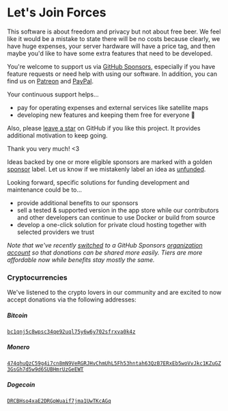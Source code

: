 # Let's Join Forces

This software is about freedom and privacy but not about free beer. We feel like it
would be a mistake to state there will be no costs because clearly, we have huge expenses, your server hardware
will have a price tag, and then maybe you'd like to have some extra features that need to be developed.

You're welcome to support us via [GitHub Sponsors](https://github.com/sponsors/photoprism),
especially if you have feature requests or need help with using our software.
In addition, you can find us on [Patreon](https://www.patreon.com/photoprism) 
and [PayPal](https://www.paypal.me/photoprism).

Your continuous support helps...

* pay for operating expenses and external services like satellite maps
* developing new features and keeping them free for everyone 🌈

Also, please [leave a star](https://github.com/photoprism/photoprism/stargazers) on GitHub if you like this project.
It provides additional motivation to keep going.

Thank you very much! <3

Ideas backed by one or more eligible sponsors are marked with a golden [sponsor](https://github.com/photoprism/photoprism/issues?q=is%3Aissue+is%3Aopen+label%3Asponsor) label.
Let us know if we mistakenly label an idea as [unfunded](https://github.com/photoprism/photoprism/issues?q=is%3Aissue+is%3Aopen+label%3Aunfunded).

Looking forward, specific solutions for funding development and maintenance could be to...

  - provide additional benefits to our sponsors
  - sell a tested & supported version in the app store while our contributors and other developers can 
    continue to use Docker or build from source
  - develop a one-click solution for private cloud hosting together with selected providers we trust

*Note that we've recently [switched](https://github.com/sponsors/lastzero) to a GitHub Sponsors 
[organization account](https://github.com/sponsors/photoprism) so that donations can be shared more easily.
Tiers are more affordable now while benefits stay mostly the same.*

### Cryptocurrencies ###

We've listened to the crypto lovers in our community and are excited to now accept
donations via the following addresses:

##### Bitcoin #####

[`bc1qnj5c8wpsc34qe92uql75y6w6y702sfrxva0k4z`](bitcoin:bc1qnj5c8wpsc34qe92uql75y6w6y702sfrxva0k4z)

##### Monero #####

[`474qhuQzC59g4i7cn8mN9VeRGRJHvChmUhL5Fh53hntah63QzB7ERxEb5woVvJkc1KZuGZ3GsGh7d5w9d6SUBHmrUzGeEWT`](monero:474qhuQzC59g4i7cn8mN9VeRGRJHvChmUhL5Fh53hntah63QzB7ERxEb5woVvJkc1KZuGZ3GsGh7d5w9d6SUBHmrUzGeEWT)

##### Dogecoin #####

[`DRCBHso4xaE2DRGpWuaif7jma1UwTKcAGq`](dogecoin:DRCBHso4xaE2DRGpWuaif7jma1UwTKcAGq)